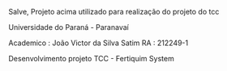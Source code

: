Salve, Projeto acima utilizado para realização do projeto do tcc

Universidade do Paraná - Paranavaí 

Academico : João Victor da Silva Satim 
RA : 212249-1

Desenvolvimento projeto TCC - Fertiquim System